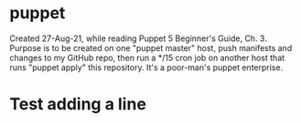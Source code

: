 # puppet
Created 27-Aug-21, while reading Puppet 5 Beginner's Guide, Ch. 3.
Purpose is to be created on one "puppet master" host, push manifests and changes to my GitHub repo,
then run a */15 cron job on another host that runs "puppet apply" this repository.
It's a poor-man's puppet enterprise.
# Test adding a line
